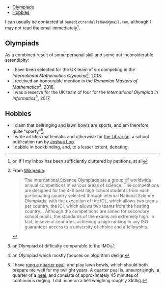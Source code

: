 -   [Olympiads](#olympiads)
-   [Hobbies](#hobbies)

I can usually be contacted at `benedictrandallshaw@gmail.com`, although
I may not read the email immediately[^1].

Olympiads
---------

As a combined result of some personal skill and some not inconsiderable
serendipity:

-   I have been selected for the UK team of six competing in the
    *International Mathematics Olympiad*[^2], 2018.
-   I received an honourable mention in the *Romanian Masters of
    Mathematics*[^3], 2018.
-   I was a reserve for the UK team of four for the *International
    Olympiad in Informatics*[^4], 2017.

Hobbies
-------

-   I claim that bellringing and lawn bowls are sports, and am therefore
    quite "sporty"[^5].
-   I write articles mathematic and otherwise for [the
    Librarian](https://librarian.cf), a school publication run by
    [Joshua Loo](https://joshualoo.net).
-   I dabble in bookbinding, and, to a lesser extent, debating.

[^1]: or, if I my inbox has been sufficiently cluttered by petitions, at
    all

[^2]: From
    [Wikipedia](https://en.wikipedia.org/wiki/International_Science_Olympiad):

    > The International Science Olympiads are a group of worldwide
    > annual competitions in various areas of science. The competitions
    > are designed for the 4-6 best high school students from each
    > participating country selected through internal National Science
    > Olympiads, with the exception of the IOL, which allows two teams
    > per country, the IOI, which allows two teams from the hosting
    > country... Although the competitions are aimed for secondary
    > school pupils, the standards of the exams are extremely high. In
    > fact, in several countries, achieving a high ranking in any ISO
    > guarantees access to a university of choice and a fellowship.

[^3]: an Olympiad of difficulty comparable to the IMO

[^4]: an Olympiad which mostly focuses on algorithm design

[^5]: I have [rung a quarter
    peal](https://bb.ringingworld.co.uk/view.php?id=1237061), and play
    lawn bowls, which should both prepare me well for my twilight years.
    A quarter peal is, unsurprisingly, a quarter of a
    [peal](https://en.wikipedia.org/wiki/Peal#Quarter_peal), and
    consists of approximately 45 minutes of continuous ringing. I did
    mine on a bell weighing roughly 350kg.

